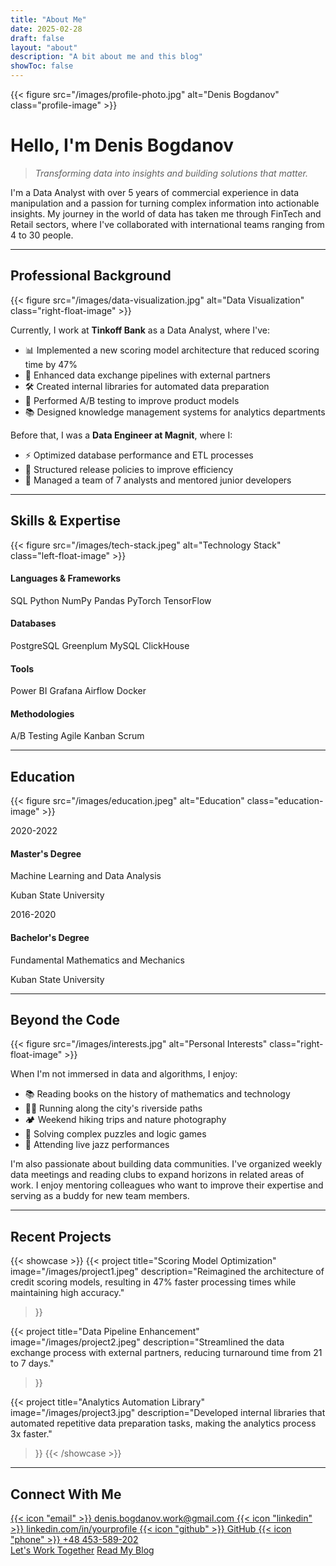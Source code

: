 ```yaml
---
title: "About Me"
date: 2025-02-28
draft: false
layout: "about"
description: "A bit about me and this blog"
showToc: false
---
```


<link rel="stylesheet" href="/css/about-styles.css">

{{< figure src="/images/profile-photo.jpg" alt="Denis Bogdanov" class="profile-image" >}}

# Hello, I'm Denis Bogdanov

> *Transforming data into insights and building solutions that matter.*

I'm a Data Analyst with over 5 years of commercial experience in data manipulation and a passion for turning complex information into actionable insights. My journey in the world of data has taken me through FinTech and Retail sectors, where I've collaborated with international teams ranging from 4 to 30 people.

---

## Professional Background

{{< figure src="/images/data-visualization.jpg" alt="Data Visualization" class="right-float-image" >}}

Currently, I work at **Tinkoff Bank** as a Data Analyst, where I've:
- 📊 Implemented a new scoring model architecture that reduced scoring time by 47%
- 🔄 Enhanced data exchange pipelines with external partners
- 🛠️ Created internal libraries for automated data preparation
- 🧪 Performed A/B testing to improve product models
- 📚 Designed knowledge management systems for analytics departments

Before that, I was a **Data Engineer at Magnit**, where I:
- ⚡ Optimized database performance and ETL processes
- 📝 Structured release policies to improve efficiency
- 👥 Managed a team of 7 analysts and mentored junior developers

---

## Skills & Expertise

{{< figure src="/images/tech-stack.jpeg" alt="Technology Stack" class="left-float-image" >}}

<div class="skills-container">
  <div class="skill-category">
    <h4>Languages & Frameworks</h4>
    <span class="skill-tag">SQL</span>
    <span class="skill-tag">Python</span>
    <span class="skill-tag">NumPy</span>
    <span class="skill-tag">Pandas</span>
    <span class="skill-tag">PyTorch</span>
    <span class="skill-tag">TensorFlow</span>
  </div>
  
  <div class="skill-category">
    <h4>Databases</h4>
    <span class="skill-tag">PostgreSQL</span>
    <span class="skill-tag">Greenplum</span>
    <span class="skill-tag">MySQL</span>
    <span class="skill-tag">ClickHouse</span>
  </div>
  
  <div class="skill-category">
    <h4>Tools</h4>
    <span class="skill-tag">Power BI</span>
    <span class="skill-tag">Grafana</span>
    <span class="skill-tag">Airflow</span>
    <span class="skill-tag">Docker</span>
  </div>
  
  <div class="skill-category">
    <h4>Methodologies</h4>
    <span class="skill-tag">A/B Testing</span>
    <span class="skill-tag">Agile</span>
    <span class="skill-tag">Kanban</span>
    <span class="skill-tag">Scrum</span>
  </div>
</div>

---

## Education

{{< figure src="/images/education.jpeg" alt="Education" class="education-image" >}}

<div class="education-container">
  <div class="education-item">
    <div class="education-year">2020-2022</div>
    <div class="education-content">
      <h4>Master's Degree</h4>
      <p>Machine Learning and Data Analysis</p>
      <p>Kuban State University</p>
    </div>
  </div>
  
  <div class="education-item">
    <div class="education-year">2016-2020</div>
    <div class="education-content">
      <h4>Bachelor's Degree</h4>
      <p>Fundamental Mathematics and Mechanics</p>
      <p>Kuban State University</p>
    </div>
  </div>
</div>

---

## Beyond the Code

{{< figure src="/images/interests.jpg" alt="Personal Interests" class="right-float-image" >}}

When I'm not immersed in data and algorithms, I enjoy:

- 📚 Reading books on the history of mathematics and technology
- 🏃‍♂️ Running along the city's riverside paths
- 🏕️ Weekend hiking trips and nature photography
- 🧩 Solving complex puzzles and logic games
- 🎵 Attending live jazz performances

I'm also passionate about building data communities. I've organized weekly data meetings and reading clubs to expand horizons in related areas of work. I enjoy mentoring colleagues who want to improve their expertise and serving as a buddy for new team members.

---

## Recent Projects

{{< showcase >}}
  {{< project 
      title="Scoring Model Optimization" 
      image="/images/project1.jpeg" 
      description="Reimagined the architecture of credit scoring models, resulting in 47% faster processing times while maintaining high accuracy." 
  >}}
  
  {{< project 
      title="Data Pipeline Enhancement" 
      image="/images/project2.jpeg" 
      description="Streamlined the data exchange process with external partners, reducing turnaround time from 21 to 7 days." 
  >}}
  
  {{< project 
      title="Analytics Automation Library" 
      image="/images/project3.jpg" 
      description="Developed internal libraries that automated repetitive data preparation tasks, making the analytics process 3x faster." 
  >}}
{{< /showcase >}}

---

## Connect With Me

<div class="connect-container">
  <a href="mailto:denis.bogdanov.work@gmail.com" class="connect-item">
    {{< icon "email" >}}
    <span>denis.bogdanov.work@gmail.com</span>
  </a>
  
  <a href="https://linkedin.com/in/yourprofile" class="connect-item">
    {{< icon "linkedin" >}}
    <span>linkedin.com/in/yourprofile</span>
  </a>
  
  <a href="https://github.com/yourusername" class="connect-item">
    {{< icon "github" >}}
    <span>GitHub</span>
  </a>
  
  <a href="tel:+48453589202" class="connect-item">
    {{< icon "phone" >}}
    <span>+48 453-589-202</span>
  </a>
</div>

<div class="cta-container">
  <a href="/contact" class="cta-button">Let's Work Together</a>
  <a href="/blog" class="cta-button secondary">Read My Blog</a>
</div>